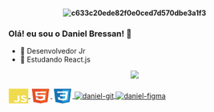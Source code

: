 <h4 align="center">

  ![c633c20ede82f0e0ced7d570dbe3a1f3](https://user-images.githubusercontent.com/70382532/138322189-2db8df52-9dcb-40a0-88a8-c365466bd33d.gif)
  
### Olá! eu sou o Daniel Bressan! 👋

- 🔭 Desenvolvedor Jr
- 🌱 Estudando React.js

<div align="center">
  <a href="https://github.com/DanielBressan93">
  <img height="180em" src="https://github-readme-stats.vercel.app/api?username=danielbressan93&show_icons=true&theme=dracula"/>
</div>
  
<div style="display: inline_block"><br>
  <img align="center" alt="daniel-Js" height="30" width="40" src="https://raw.githubusercontent.com/devicons/devicon/master/icons/javascript/javascript-plain.svg">
  <img align="center" alt="daniel-HTML" height="30" width="40" src="https://raw.githubusercontent.com/devicons/devicon/master/icons/html5/html5-original.svg">
  <img align="center" alt="daniel-CSS" height="30" width="40" src="https://raw.githubusercontent.com/devicons/devicon/master/icons/css3/css3-original.svg">
  <img align="center" alt="daniel-git" height="30" width="40" src="https://cdn.jsdelivr.net/gh/devicons/devicon/icons/git/git-original.svg" />
  <img align="center" alt="daniel-figma" height="30" width="40" src="https://cdn.jsdelivr.net/gh/devicons/devicon/icons/figma/figma-original.svg" />
</div>
